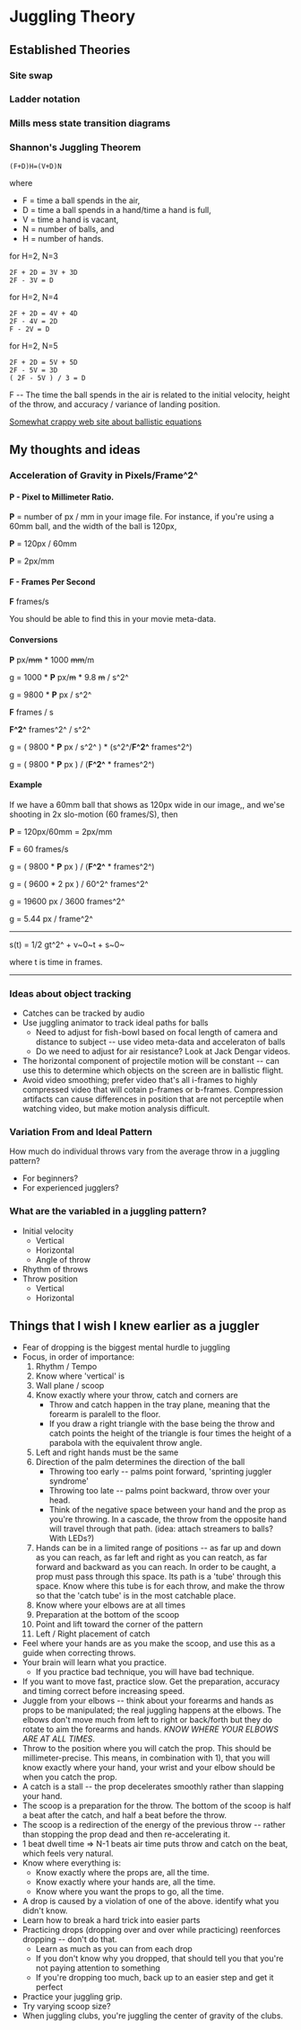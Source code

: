 # Juggling Theory

## Established Theories

### Site swap

### Ladder notation

### Mills mess state transition diagrams

### Shannon's Juggling Theorem

    (F+D)H=(V+D)N

where

* F = time a ball spends in the air,
* D = time a ball spends in a hand/time a hand is full,
* V = time a hand is vacant,
* N = number of balls, and
* H = number of hands.

for H=2, N=3

    2F + 2D = 3V + 3D
    2F - 3V = D

for H=2, N=4

    2F + 2D = 4V + 4D
    2F - 4V = 2D
    F - 2V = D

for H=2, N=5

    2F + 2D = 5V + 5D
    2F - 5V = 3D
    ( 2F - 5V ) / 3 = D

F -- The time the ball spends in the air is related to the initial velocity, height of the throw, and accuracy / variance of landing position.

[Somewhat crappy web site about ballistic equations](https://owlcation.com/stem/Solving-Projectile-Motion-Problems-Applying-Newtons-Equations-of-Motion-to-Ballistics)

## My thoughts and ideas

### Acceleration of Gravity in Pixels/Frame^2^

#### **P** - Pixel to Millimeter Ratio.

**P** = number of px / mm in your image file. For instance, if you're using a 60mm ball, and the width of the ball is 120px,

**P** = 120px / 60mm

**P** = 2px/mm

#### **F** - Frames Per Second

**F** frames/s

You should be able to find this in your movie meta-data.

#### Conversions

**P** px/~~mm~~ * 1000 ~~mm~~/m

g = 1000 * **P** px/~~m~~ * 9.8 ~~m~~ / s^2^

g = 9800 * **P** px / s^2^

**F** frames / s

**F^2^** frames^2^ / s^2^

g = ( 9800 * **P** px / s^2^ ) * (s^2^/**F^2^** frames^2^)

g = ( 9800 * **P** px ) / (**F^2^** * frames^2^)

#### Example

If we have a 60mm ball that shows as 120px wide in our image,, and we'se shooting in 2x slo-motion (60 frames/S), then

**P** = 120px/60mm = 2px/mm

**F** = 60 frames/s

g = ( 9800 * **P** px ) / (**F^2^** * frames^2^)

g = ( 9600 * 2 px ) / 60^2^ frames^2^

g = 19600 px / 3600 frames^2^

g = 5.44 px / frame^2^

---

s(t) = 1/2 gt^2^ + v~0~t + s~0~

where t is time in frames.

---


### Ideas about object tracking

* Catches can be tracked by audio
* Use juggling animator to track ideal paths for balls    
    * Need to adjust for fish-bowl based on focal length of camera and
      distance to subject -- use video meta-data and acceleraton of balls
    * Do we need to adjust for air resistance? Look at Jack Dengar videos.
* The horizontal component of projectile motion will be constant -- can use this to determine which objects on the screen are in ballistic flight.
* Avoid video smoothing; prefer video that's all i-frames to highly compressed video that will cotain p-frames or b-frames. Compression artifacts can cause differences in position that are not perceptile when watching video, but make motion analysis difficult.

### Variation From and Ideal Pattern

How much do individual throws vary from the average throw in a juggling pattern?

* For beginners?
* For experienced jugglers?

### What are the variabled in a juggling pattern?

* Initial velocity
    * Vertical
    * Horizontal
    * Angle of throw
* Rhythm of throws
* Throw position
    * Vertical
    * Horizontal

## Things that I wish I knew earlier as a juggler

* Fear of dropping is the biggest mental hurdle to juggling
* Focus, in order of importance:
    1. Rhythm / Tempo
    1. Know where 'vertical' is
    1. Wall plane / scoop
    1. Know exactly where your throw, catch and corners are
        * Throw and catch happen in the tray plane, meaning that the forearm is paralell to the floor.
        * If you draw a right triangle with the base being the throw and catch points the height of the triangle is four times the height of a parabola with the equivalent throw angle.
    1. Left and right hands must be the same
    1. Direction of the palm determines the direction of the ball
        * Throwing too early -- palms point forward, 'sprinting juggler syndrome'
        * Throwing too late -- palms point backward, throw over your head.
        * Think of the negative space between your hand and the prop as you're throwing.  In a cascade, the throw from the opposite hand will travel through that path.
        (idea: attach streamers to balls? With LEDs?)
    1. Hands can be in a limited range of positions -- as far up and down as you can reach, as far left and right as you can reatch, as far forward and backward as you can reach. In order to be caught, a prop must pass through this space. Its path is a 'tube' through this space. Know where this tube is for each throw, and make the throw so that the 'catch tube' is in the most catchable place.
    1. Know where your elbows are at all times
    1. Preparation at the bottom of the scoop
    1. Point and lift toward the corner of the pattern
    1. Left / Right placement of catch
* Feel where your hands are as you make the scoop, and use this as a guide when
correcting throws.
* Your brain will learn what you practice.
    * If you practice bad technique, you will have bad technique.
* If you want to move fast, practice slow. Get the preparation, accuracy and timing correct before increasing speed.
* Juggle from your elbows -- think about your forearms and hands as props
  to be manipulated; the real juggling happens at the elbows. The elbows
  don't move much from left to right or back/forth but they do rotate to
  aim the forearms and hands. *KNOW WHERE YOUR ELBOWS ARE AT ALL TIMES*.
* Throw to the position where you will catch the prop. This should be millimeter-precise. This means, in combination with 1), that you will know exactly where your hand, your wrist and your elbow should be when you catch the prop.
* A catch is a stall -- the prop decelerates smoothly rather than slapping your hand.
* The scoop is a preparation for the throw. The bottom of the scoop is half a beat after the catch, and half a beat before the throw.
* The scoop is a redirection of the energy of the previous throw -- rather than stopping the prop dead and then re-accelerating it. 
* 1 beat dwell time => N-1 beats air time puts throw and catch on the beat, which feels very natural.
* Know where everything is:
    * Know exactly where the props are, all the time.
    * Know exactly where your hands are, all the time.
    * Know where you want the props to go, all the time.
* A drop is caused by a violation of one of the above. identify what you didn't know.
* Learn how to break a hard trick into easier parts
* Practicing drops (dropping over and over while practicing) reenforces dropping -- don't do that.
    * Learn as much as you can from each drop
    * If you don't know why you dropped, that should tell you that you're not paying attention to something
    * If you're dropping too much, back up to an easier step and get it perfect
* Practice your juggling grip.
* Try varying scoop size?
* When juggling clubs, you're juggling the center of gravity of the clubs.

